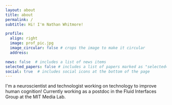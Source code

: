 ```yaml
---
layout: about
title: about
permalink: /
subtitle: Hi! I'm Nathan Whitmore! 

profile:
  align: right
  image: prof_pic.jpg
  image_circular: false # crops the image to make it circular
  address: 

news: false  # includes a list of news items
selected_papers: false # includes a list of papers marked as "selected={true}"
social: true  # includes social icons at the bottom of the page
---
```


I'm a neuroscientist and technologist working on technology to improve human cognition! Currently working as a postdoc in the Fluid Interfaces Group at the MIT Media Lab.
